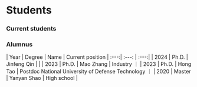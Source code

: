 # **Students**

### **Current students**



### **Alumnus**

| Year | Degree | Name | Current position
| :---:|     :---:    | :---:|
| 2024 | Ph.D. | Jinfeng Qin | |
| 2023 | Ph.D. | Mao Zhang | Industry ｜
| 2023 | Ph.D. | Hong Tao | Postdoc National University of Defense Technology ｜
| 2020 | Master | Yanyan Shao | High school |
